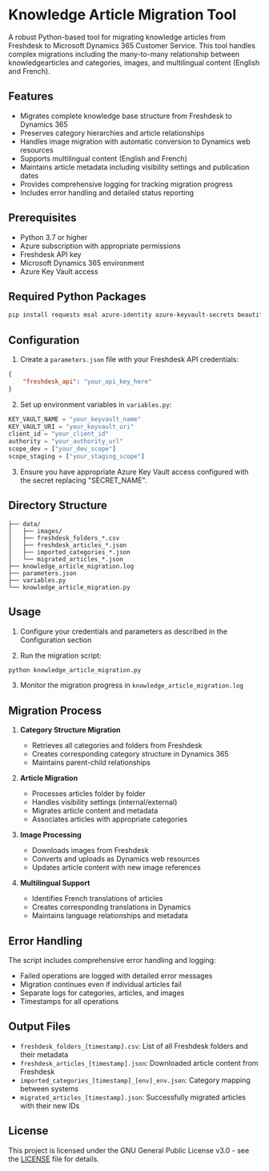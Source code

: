 # Knowledge Article Migration Tool

A robust Python-based tool for migrating knowledge articles from Freshdesk to Microsoft Dynamics 365 Customer Service. This tool handles complex migrations including the many-to-many relationship between knowledgearticles and categories, images, and multilingual content (English and French).

## Features

- Migrates complete knowledge base structure from Freshdesk to Dynamics 365
- Preserves category hierarchies and article relationships
- Handles image migration with automatic conversion to Dynamics web resources
- Supports multilingual content (English and French)
- Maintains article metadata including visibility settings and publication dates
- Provides comprehensive logging for tracking migration progress
- Includes error handling and detailed status reporting

## Prerequisites

- Python 3.7 or higher
- Azure subscription with appropriate permissions
- Freshdesk API key
- Microsoft Dynamics 365 environment
- Azure Key Vault access

## Required Python Packages

```bash
pip install requests msal azure-identity azure-keyvault-secrets beautifulsoup4 pandas
```

## Configuration

1. Create a `parameters.json` file with your Freshdesk API credentials:
```json
{
    "freshdesk_api": "your_api_key_here"
}
```

2. Set up environment variables in `variables.py`:
```python
KEY_VAULT_NAME = "your_keyvault_name"
KEY_VAULT_URI = "your_keyvault_uri"
client_id = "your_client_id"
authority = "your_authority_url"
scope_dev = ["your_dev_scope"]
scope_staging = ["your_staging_scope"]
```

3. Ensure you have appropriate Azure Key Vault access configured with the secret replacing "SECRET_NAME".

## Directory Structure

```
├── data/
│   ├── images/
│   ├── freshdesk_folders_*.csv
│   ├── freshdesk_articles_*.json
│   ├── imported_categories_*.json
│   └── migrated_articles_*.json
├── knowledge_article_migration.log
├── parameters.json
├── variables.py
└── knowledge_article_migration.py
```

## Usage

1. Configure your credentials and parameters as described in the Configuration section

2. Run the migration script:
```bash
python knowledge_article_migration.py
```

3. Monitor the migration progress in `knowledge_article_migration.log`

## Migration Process

1. **Category Structure Migration**
   - Retrieves all categories and folders from Freshdesk
   - Creates corresponding category structure in Dynamics 365
   - Maintains parent-child relationships

2. **Article Migration**
   - Processes articles folder by folder
   - Handles visibility settings (internal/external)
   - Migrates article content and metadata
   - Associates articles with appropriate categories

3. **Image Processing**
   - Downloads images from Freshdesk
   - Converts and uploads as Dynamics web resources
   - Updates article content with new image references

4. **Multilingual Support**
   - Identifies French translations of articles
   - Creates corresponding translations in Dynamics
   - Maintains language relationships and metadata

## Error Handling

The script includes comprehensive error handling and logging:
- Failed operations are logged with detailed error messages
- Migration continues even if individual articles fail
- Separate logs for categories, articles, and images
- Timestamps for all operations

## Output Files

- `freshdesk_folders_[timestamp].csv`: List of all Freshdesk folders and their metadata
- `freshdesk_articles_[timestamp].json`: Downloaded article content from Freshdesk
- `imported_categories_[timestamp]_[env]_env.json`: Category mapping between systems
- `migrated_articles_[timestamp].json`: Successfully migrated articles with their new IDs

## License

This project is licensed under the GNU General Public License v3.0 - see the [LICENSE](LICENSE) file for details.
